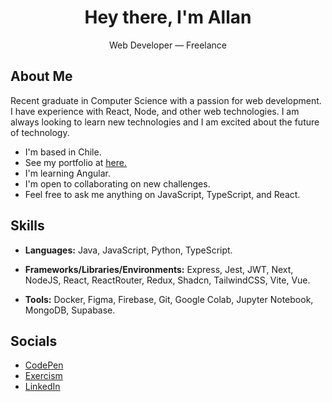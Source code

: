 <h1 align="center">Hey there, I'm Allan</h1>
<p align="center">Web Developer — Freelance </p>

## About Me 
Recent graduate in Computer Science with a passion for web development. I have experience with React, Node, and other web technologies. I am always looking to learn new technologies and I am excited about the future of technology. 

- I'm based in Chile.
- See my portfolio at [here.](https://allan.pages.dev/)
- I'm learning Angular.
- I'm open to collaborating on new challenges.
- Feel free to ask me anything on JavaScript, TypeScript, and React.

## Skills

- **Languages:** Java, JavaScript, Python, TypeScript.

- **Frameworks/Libraries/Environments:** Express, Jest, JWT, Next, NodeJS, React, ReactRouter, Redux, Shadcn, TailwindCSS, Vite, Vue. 
- **Tools:** Docker, Figma, Firebase, Git, Google Colab, Jupyter Notebook, MongoDB, Supabase. 
  
## Socials

- [CodePen](https://codepen.io/im-allan)
- [Exercism](https://exercism.org/profiles/dot-all)
- [LinkedIn](https://www.linkedin.com/in/im-allan/)
